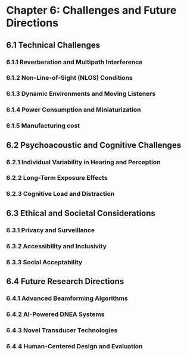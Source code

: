 # Chapter 6: Challenges and Future Directions

## 6.1 Technical Challenges

### 6.1.1 Reverberation and Multipath Interference
### 6.1.2 Non-Line-of-Sight (NLOS) Conditions
### 6.1.3 Dynamic Environments and Moving Listeners
### 6.1.4 Power Consumption and Miniaturization
### 6.1.5 Manufacturing cost

## 6.2 Psychoacoustic and Cognitive Challenges

### 6.2.1 Individual Variability in Hearing and Perception
### 6.2.2 Long-Term Exposure Effects
### 6.2.3 Cognitive Load and Distraction

## 6.3 Ethical and Societal Considerations

### 6.3.1 Privacy and Surveillance
### 6.3.2 Accessibility and Inclusivity
### 6.3.3 Social Acceptability

## 6.4 Future Research Directions

### 6.4.1 Advanced Beamforming Algorithms
### 6.4.2 AI-Powered DNEA Systems
### 6.4.3 Novel Transducer Technologies
### 6.4.4 Human-Centered Design and Evaluation
